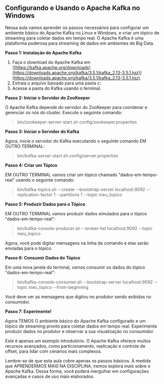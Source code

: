 ## Configurando e Usando o Apache Kafka no Windows

Nessa aula  vamos aprender os passos necessários para configurar um ambiente básico do Apache Kafka no Linux e Windows, e criar um tópico de streaming para coletar dados em tempo real. O Apache Kafka é uma plataforma poderosa para streaming de dados em ambientes de Big Data.


**Passo 1: Instalação do Apache Kafka**

1.  Faça o download do Apache Kafka em [[https://kafka.apache.org/downloads](https://downloads.apache.org/kafka/3.5.1/kafka_2.13-3.5.1.tgz)](https://downloads.apache.org/kafka/3.5.1/kafka_2.13-3.5.1.tgz).
2.  Extraia o arquivo baixado para uma pasta c:
3.  Acesse a pasta do Kafka usando o terminal.

**Passo 2: Iniciar o Servidor do ZooKeeper**

O Apache Kafka depende do servidor do ZooKeeper para coordenar e gerenciar os nós do cluster. Execute o seguinte comando:

> bin/zookeeper-server-start.sh config/zookeeper.properties



**Passo 3: Iniciar o Servidor do Kafka**

Agora, inicie o servidor do Kafka executando o seguinte comando EM OUTRO TERMINAL:

> bin/kafka-server-start.sh config/server.properties


**Passo 4: Criar um Tópico**

EM OUTRO TERMINAL vamos criar um tópico chamado "dados-em-tempo-real" usando o seguinte comando:


> bin/kafka-topics.sh --create --bootstrap-server localhost:9092 --replication-factor 1 --partitions 1 --topic meu_topico


**Passo 5: Produzir Dados para o Tópico**

EM OUTRO TERMINAL vamos produzir dados simulados para o tópico "dados-em-tempo-real":

> bin/kafka-console-producer.sh --broker-list localhost:9092 --topic meu_topico

Agora, você pode digitar mensagens na linha de comando e elas serão enviadas para o tópico.

**Passo 6: Consumir Dados do Tópico**

Em uma nova janela do terminal, vamos consumir os dados do tópico "dados-em-tempo-real":

> bin/kafka-console-consumer.sh --bootstrap-server localhost:9092 --topic meu_topico --from-beginning

Você deve ver as mensagens que digitou no produtor sendo exibidas no consumidor.

**Passo 7: Experimente!**

Agora TEMOS O  ambiente básico do Apache Kafka configurado e um tópico de streaming pronto para coletar dados em tempo real. Experimente produzir dados no produtor e observar a sua visualização no consumidor.

Este é apenas um exemplo introdutório. O Apache Kafka oferece muitos recursos avançados, como particionamento, replicação e controle de offset, para lidar com cenários mais complexos.

Lembre-se de que esta  aula cobre apenas os passos básicos. À medida que APRENDERMOS MAIS NA DISCIPLINA, iremos  explora mais sobre o Apache Kafka. Dessa forma, você poderá mergulhar em configurações avançadas e casos de uso mais elaborados.



